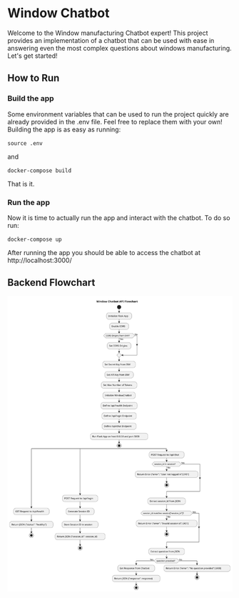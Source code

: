 # Window Chatbot

Welcome to the Window manufacturing Chatbot expert! This project provides an implementation of a chatbot that can be used with ease in answering even the most complex questions about windows manufacturing. Let's get started!

## How to Run

### Build the app

Some environment variables that can be used to run the project quickly are already provided in the .env file. Feel free to replace them with your own! Building the app is as easy as running:

```
source .env
```

and

```
docker-compose build
```

That is it.

### Run the app

Now it is time to actually run the app and interact with the chatbot. To do so run:

```
docker-compose up
```

After running the app you should be able to access the chatbot at http://localhost:3000/

## Backend Flowchart

![backend flowchart](./flowchart.svg)